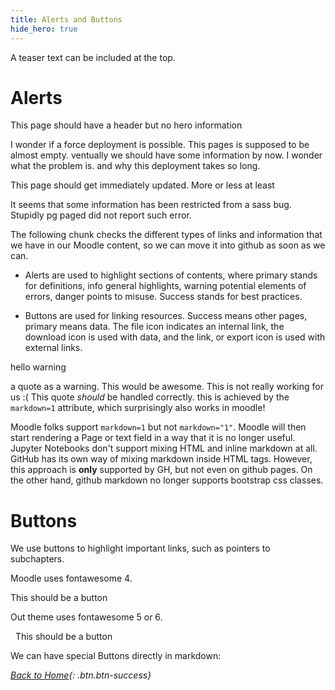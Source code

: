 ```yaml
---
title: Alerts and Buttons
hide_hero: true
---
```


A teaser text can be included at the top. 

# Alerts

This page should have a header but no hero information

I wonder if a force deployment is possible. This pages is supposed to be almost empty. ventually we should have some information by now. I wonder what the problem is. and why this deployment takes so long.

This page should get immediately updated. More or less at least

It seems that some information has been restricted from a sass bug. Stupidly pg paged did not report such error. 

The following chunk checks the different types of links and information that we have in our Moodle content, so we can move it into github as soon as we can. 

- Alerts are used to highlight sections of contents, where primary stands for definitions, info general highlights, warning potential elements of errors, danger points to misuse. Success stands for best practices. 

- Buttons are used for linking resources. Success means other pages, primary means data. The file icon indicates an internal link, the download icon is used with data, and the link, or export icon is used with external links.

<p class="alert alert-warning">hello warning</p>


<p class="alert alert-info" markdown=1> 

a quote as a warning. This would be awesome. This is not really working for us :( This quote *should* be handled correctly. this is achieved by the `markdown=1` attribute, which surprisingly also works in moodle!

</p>

Moodle folks support `markdown=1` but not `markdown="1"`. Moodle will then start rendering a Page or text field in a way that it is no longer useful. Jupyter Notebooks don't support mixing HTML and inline markdown at all. GitHub has its own way of mixing markdown inside HTML tags. However, this approach is **only** supported by GH, but not even on github pages. On the other hand, github markdown no longer supports bootstrap css classes. 

# Buttons

We use buttons to highlight important links, such as pointers to subchapters.

Moodle uses fontawesome 4.

<p class="btn btn-primary"><i class="fa fa-lg fa-file-o"></i> This should be a button</p>

Out theme uses fontawesome 5 or 6.

<p class="button is-primary"><i class="fa fa-lg fa-file">&nbsp;</i> This should be a button</p>

We can have special Buttons directly in markdown:

[<i class="fas fa-home"/> Back to Home](https://www.dxi.ai/tmppages/){: .btn.btn-success}
